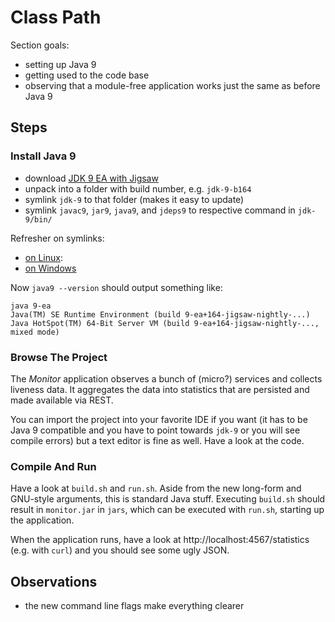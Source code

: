 # Class Path

Section goals:

* setting up Java 9
* getting used to the code base
* observing that a module-free application works just the same as before Java 9

## Steps

### Install Java 9

* download [JDK 9 EA with Jigsaw](TODO)
* unpack into a folder with build number, e.g. `jdk-9-b164`
* symlink `jdk-9` to that folder (makes it easy to update)
* symlink `javac9`, `jar9`, `java9`, and `jdeps9` to respective command in `jdk-9/bin/`

Refresher on symlinks:

* [on Linux](TODO):
* [on Windows](TODO)

Now `java9 --version` should output something like:

```
java 9-ea
Java(TM) SE Runtime Environment (build 9-ea+164-jigsaw-nightly-...)
Java HotSpot(TM) 64-Bit Server VM (build 9-ea+164-jigsaw-nightly-..., mixed mode)
```

### Browse The Project

The _Monitor_ application observes a bunch of (micro?) services and collects liveness data.
It aggregates the data into statistics that are persisted and made available via REST.

You can import the project into your favorite IDE if you want (it has to be Java 9 compatible and you have to point towards `jdk-9` or you will see compile errors) but a text editor is fine as well.
Have a look at the code.

### Compile And Run

Have a look at `build.sh` and `run.sh`.
Aside from the new long-form and GNU-style arguments, this is standard Java stuff.
Executing `build.sh` should result in `monitor.jar` in `jars`, which can be executed with `run.sh`, starting up the application.

When the application runs, have a look at http://localhost:4567/statistics (e.g. with `curl`) and you should see some ugly JSON.


## Observations

* the new command line flags make everything clearer
